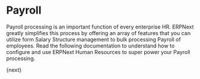 <!-- add-breadcrumbs -->
# Payroll
Payroll processing is an important function of every enterprise HR. ERPNext greatly simplifies this process by offering an array of features that you can utilize form Salary Structure management to bulk processing Payroll of employees. Read the following documentation to understand how to configure and use ERPNext Human Resources to super power your Payroll processing.

{next}